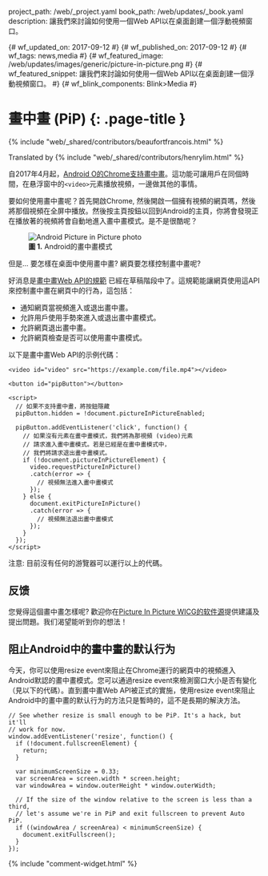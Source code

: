 project_path: /web/_project.yaml
book_path: /web/updates/_book.yaml
description: 讓我們來討論如何使用一個Web API以在桌面創建一個浮動視頻窗口。

{# wf_updated_on: 2017-09-12 #}
{# wf_published_on: 2017-09-12 #}
{# wf_tags: news,media #}
{# wf_featured_image: /web/updates/images/generic/picture-in-picture.png #}
{# wf_featured_snippet: 讓我們來討論如何使用一個Web API以在桌面創建一個浮動視頻窗口。 #}
{# wf_blink_components: Blink>Media #}

# 畫中畫 (PiP) {: .page-title }

{% include "web/_shared/contributors/beaufortfrancois.html" %}

Translated by
{% include "web/_shared/contributors/henrylim.html" %}

自2017年4月起，[Android O的Chrome支持畫中畫](https://developer.android.com/about/versions/oreo/android-8.0.html#opip)。這功能可讓用戶在同個時間，在悬浮窗中的`<video>`元素播放視頻，一邊做其他的事情。

要如何使用畫中畫呢？首先開啟Chrome, 然後開啟一個擁有視頻的網頁嗎，然後將那個視頻在全屏中播放。然後按主頁按鈕以回到Android的主頁，你將會發現正在播放著的視頻將會自動地進入畫中畫模式。是不是很酷呢？

<figure>
  <img src="/web/updates/images/2017/09/picture-in-picture-hero.jpg" alt="Android Picture in Picture photo">
  <figcaption>
    <b>圖 1.</b>
    Android的畫中畫模式
  </figcaption>
</figure>

但是... 要怎樣在桌面中使用畫中畫? 網頁要怎樣控制畫中畫呢?

好消息是[畫中畫Web API的規範](https://wicg.github.io/picture-in-picture/) 已經在草稿階段中了。這規範能讓網頁使用這API來控制畫中畫在網頁中的行為，這包括：

- 通知網頁當視頻進入或退出畫中畫。
- 允許用戶使用手勢來進入或退出畫中畫模式。
- 允許網頁退出畫中畫。
- 允許網頁檢查是否可以使用畫中畫模式。

以下是畫中畫Web API的示例代碼：

```
<video id="video" src="https://example.com/file.mp4"></video>

<button id="pipButton"></button>

<script>
  // 如果不支持畫中畫，將按鈕隱藏
  pipButton.hidden = !document.pictureInPictureEnabled;

  pipButton.addEventListener('click', function() {
    // 如果沒有元素在畫中畫模式，我們將為那視頻 (video)元素
    // 請求進入畫中畫模式。若是已經是在畫中畫模式中，
    // 我們將請求退出畫中畫模式。
    if (!document.pictureInPictureElement) {
      video.requestPictureInPicture()
      .catch(error => {
        // 視頻無法進入畫中畫模式
      });
    } else {
      document.exitPictureInPicture()
      .catch(error => {
        // 視頻無法退出畫中畫模式
      });
    }
  });
</script>
```

注意: 目前沒有任何的游覽器可以運行以上的代碼。

## 反馈

您覺得這個畫中畫怎樣呢? 歡迎你在[Picture In Picture WICG的软件源](https://github.com/WICG/picture-in-picture)提供建議及提出問題。我们渴望能听到你的想法！

## 阻止Android中的畫中畫的默认行为

今天，你可以使用resize event來阻止在Chrome運行的網頁中的視頻進入Android默認的畫中畫模式。您可以通過resize event來檢測窗口大小是否有變化（見以下的代碼）。直到畫中畫Web API被正式的實施，使用resize event來阻止Android中的畫中畫的默认行为的方法只是暫時的，這不是長期的解決方法。

```
// See whether resize is small enough to be PiP. It's a hack, but it'll
// work for now.
window.addEventListener('resize', function() {
  if (!document.fullscreenElement) {
    return;
  }

  var minimumScreenSize = 0.33;
  var screenArea = screen.width * screen.height;
  var windowArea = window.outerHeight * window.outerWidth;

  // If the size of the window relative to the screen is less than a third,
  // let's assume we're in PiP and exit fullscreen to prevent Auto PiP.
  if ((windowArea / screenArea) < minimumScreenSize) {
    document.exitFullscreen();
  }
});
```

{% include "comment-widget.html" %}
